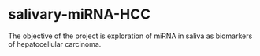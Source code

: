 # salivary-miRNA-HCC
The objective of the project is exploration of miRNA in saliva as biomarkers of hepatocellular carcinoma.
